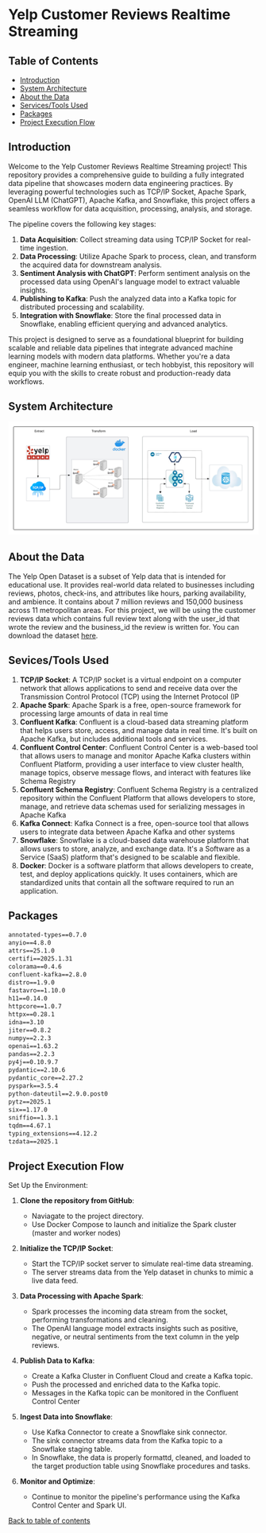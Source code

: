 # Yelp Customer Reviews Realtime Streaming

## Table of Contents
- [Introduction](https://github.com/alycet/yelp_realtime_streaming/blob/main/README.md#introduction)
- [System Architecture](https://github.com/alycet/yelp_realtime_streaming/tree/main?tab=readme-ov-file#system-architecture)
- [About the Data](https://github.com/alycet/yelp_realtime_streaming/tree/main?tab=readme-ov-file#about-the-data)
- [Services/Tools Used](https://github.com/alycet/yelp_realtime_streaming/tree/main?tab=readme-ov-file#sevicestools-used)
- [Packages](https://github.com/alycet/yelp_realtime_streaming/blob/main/README.md#packages)
- [Project Execution Flow](https://github.com/alycet/yelp_realtime_streaming/blob/main/README.md#project-execution-flow)


## Introduction
Welcome to the Yelp Customer Reviews Realtime Streaming project! This repository provides a comprehensive guide to building a fully integrated data pipeline that showcases modern data engineering practices. By leveraging powerful technologies such as TCP/IP Socket, Apache Spark, OpenAI LLM (ChatGPT), Apache Kafka, and Snowflake, this project offers a seamless workflow for data acquisition, processing, analysis, and storage.

The pipeline covers the following key stages:

1. **Data Acquisition**: Collect streaming data using TCP/IP Socket for real-time ingestion.
2. **Data Processing**: Utilize Apache Spark to process, clean, and transform the acquired data for downstream analysis.
3. **Sentiment Analysis with ChatGPT**: Perform sentiment analysis on the processed data using OpenAI's language model to extract valuable insights.
4. **Publishing to Kafka**: Push the analyzed data into a Kafka topic for distributed processing and scalability.
5. **Integration with Snowflake**: Store the final processed data in Snowflake, enabling efficient querying and advanced analytics.

This project is designed to serve as a foundational blueprint for building scalable and reliable data pipelines that integrate advanced machine learning models with modern data platforms. Whether you're a data engineer, machine learning enthusiast, or tech hobbyist, this repository will equip you with the skills to create robust and production-ready data workflows.

## System Architecture
![Architecture Diagram](https://github.com/alycet/yelp_realtime_streaming/blob/main/Yelp_Streaming_Architecture.png)
## About the Data
The Yelp Open Dataset is a subset of Yelp data that is intended for educational use. It provides real-world data related to businesses including reviews, photos, check-ins, and attributes like hours, parking availability, and ambience.  It contains about 7 million reviews and 150,000 business across 11 metropolitan areas.  For this project, we will be using the customer reviews data which contains full review text along with the user_id that wrote the review and the business_id the 
review is written for. You can download the dataset [here](https://business.yelp.com/data/resources/open-dataset/).


## Sevices/Tools Used

1. **TCP/IP Socket**: A TCP/IP socket is a virtual endpoint on a computer network that allows applications to send and receive data over the Transmission Control Protocol (TCP) using the Internet Protocol (IP
2. **Apache Spark**: Apache Spark is a free, open-source framework for processing large amounts of data in real time
3. **Confluent Kafka**: Confluent is a cloud-based data streaming platform that helps users store, access, and manage data in real time. It's built on Apache Kafka, but includes additional tools and services.
4. **Confluent Control Center**: Confluent Control Center is a web-based tool that allows users to manage and monitor Apache Kafka clusters within Confluent Platform, providing a user interface to view cluster health, manage topics, observe message flows, and interact with features like Schema Registry
5. **Confluent Schema Registry**: Confluent Schema Registry is a centralized repository within the Confluent Platform that allows developers to store, manage, and retrieve data schemas used for serializing messages in Apache Kafka
6. **Kafka Connect**: Kafka Connect is a free, open-source tool that allows users to integrate data between Apache Kafka and other systems
7. **Snowflake**: Snowflake is a cloud-based data warehouse platform that allows users to store, analyze, and exchange data. It's a Software as a Service (SaaS) platform that's designed to be scalable and flexible.
8. **Docker**: Docker is a software platform that allows developers to create, test, and deploy applications quickly. It uses containers, which are standardized units that contain all the software required to run an application.

## Packages

```
annotated-types==0.7.0
anyio==4.8.0
attrs==25.1.0
certifi==2025.1.31
colorama==0.4.6
confluent-kafka==2.8.0
distro==1.9.0
fastavro==1.10.0
h11==0.14.0
httpcore==1.0.7
httpx==0.28.1
idna==3.10
jiter==0.8.2
numpy==2.2.3
openai==1.63.2
pandas==2.2.3
py4j==0.10.9.7
pydantic==2.10.6
pydantic_core==2.27.2
pyspark==3.5.4
python-dateutil==2.9.0.post0
pytz==2025.1
six==1.17.0
sniffio==1.3.1
tqdm==4.67.1
typing_extensions==4.12.2
tzdata==2025.1

```

## Project Execution Flow
Set Up the Environment:

1. **Clone the repository from GitHub**:

      - Naviagate to the project directory.
      - Use Docker Compose to launch and initialize the Spark cluster (master and worker nodes) 

2. **Initialize the TCP/IP Socket**:
      - Start the TCP/IP socket server to simulate real-time data streaming.
      - The server streams data from the Yelp dataset in chunks to mimic a live data feed.

3. **Data Processing with Apache Spark**:
   
      - Spark processes the incoming data stream from the socket, performing transformations and cleaning.
      - The OpenAI language model extracts insights such as positive, negative, or neutral sentiments from the text column in the yelp reviews.

5. **Publish Data to Kafka**:
      - Create a Kafka Cluster in Confluent Cloud and create a Kafka topic.
      - Push the processed and enriched data to the Kafka topic.
      - Messages in the Kafka topic can be monitored in the Confluent Control Center

6. **Ingest Data into Snowflake**:
      - Use Kafka Connector to create a Snowflake sink connector.
      - The sink connector streams data from the Kafka topic to a Snowflake staging table.
      - In Snowflake, the data is properly formattd, cleaned, and loaded to the target production table using Snowflake procedures and tasks.

7. **Monitor and Optimize**:
      - Continue to monitor the pipeline's performance using the Kafka Control Center and Spark UI.
  
[Back to table of contents](https://github.com/alycet/yelp_realtime_streaming/blob/main/README.md#table-of-contents)

